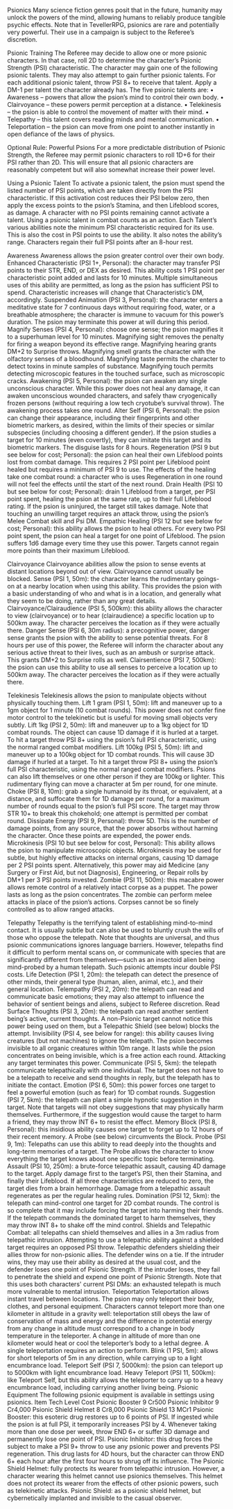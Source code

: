 Psionics
Many science fiction genres posit that in the future, humanity may unlock the powers of the mind, allowing humans to reliably produce tangible psychic effects. Note that in TevellerRPG, psionics are rare and potentially very powerful. Their use in a campaign is subject to the Referee’s discretion.

Psionic Training
The Referee may decide to allow one or more psionic characters. In that case, roll 2D to determine the character’s Psionic Strength (PSI) characteristic. The character may gain one of the following psionic talents. They may also attempt to gain further psionic talents. For each additional psionic talent, throw PSI 8+ to receive that talent. Apply a DM-1 per talent the character already has. The five psionic talents are:
•	Awareness – powers that allow the psion’s mind to control their own body.
•	Clairvoyance – these powers permit perception at a distance.
•	Telekinesis – the psion is able to control the movement of matter with their mind.
•	Telepathy – this talent covers reading minds and mental communication.
•	Teleportation – the psion can move from one point to another instantly in open defiance of the laws of physics.

Optional Rule: Powerful Psions
For a more predictable distribution of Psionic Strength, the Referee may permit psionic characters to roll 1D+6 for their PSI rather than 2D. This will ensure that all psionic characters are reasonably competent but will also somewhat increase their power level.

Using a Psionic Talent
To activate a psionic talent, the psion must spend the listed number of PSI points, which are taken directly from the PSI characteristic. If this activation cost reduces their PSI below zero, then apply the excess points to the psion’s Stamina, and then Lifeblood scores, as damage. A character with no PSI points remaining cannot activate a talent. Using a psionic talent in combat counts as an action. Each Talent’s various abilities note the minimum PSI characteristic required for its use. This is also the cost in PSI points to use the ability. It also notes the ability’s range. Characters regain their full PSI points after an 8-hour rest.

Awareness
Awareness allows the psion greater control over their own body.
Enhanced Characteristic (PSI 1+, Personal): the character may transfer PSI points to their STR, END, or DEX as desired. This ability costs 1 PSI point per characteristic point added and lasts for 10 minutes. Multiple simultaneous uses of this ability are permitted, as long as the psion has sufficient PSI to spend. Characteristic increases will change that Characteristic’s DM, accordingly.
Suspended Animation (PSI 3, Personal): the character enters a meditative state for 7 continuous days without requiring food, water, or a breathable atmosphere; the character is immune to vacuum for this power’s duration. The psion may terminate this power at will during this period.
Magnify Senses (PSI 4, Personal): choose one sense; the psion magnifies it to a superhuman level for 10 minutes. Magnifying sight removes the penalty for firing a weapon beyond its effective range. Magnifying hearing grants DM+2 to Surprise throws. Magnifying smell grants the character with the olfactory senses of a bloodhound. Magnifying taste permits the character to detect toxins in minute samples of substance. Magnifying touch permits detecting microscopic features in the touched surface, such as microscopic cracks.
Awakening (PSI 5, Personal): the psion can awaken any single unconscious character. While this power does not heal any damage, it can awaken unconscious wounded characters, and safely thaw cryogenically frozen persons (without requiring a low tech cryotube’s survival throw). The awakening process takes one round.
Alter Self (PSI 6, Personal): the psion can change their appearance, including their fingerprints and other biometric markers, as desired, within the limits of their species or similar subspecies (including choosing a different gender). If the psion studies a target for 10 minutes (even covertly), they can imitate this target and its biometric markers. The disguise lasts for 8 hours.
Regeneration (PSI 9 but see below for cost; Personal): the psion can heal their own Lifeblood points lost from combat damage. This requires 2 PSI point per Lifeblood point healed but requires a minimum of PSI 9 to use. The effects of the healing take one combat round: a character who is uses Regeneration in one round will not feel the effects until the start of the next round.
Drain Health (PSI 10 but see below for cost; Personal): drain 1 Lifeblood from a target, per PSI point spent, healing the psion at the same rate, up to their full Lifeblood rating. If the psion is uninjured, the target still takes damage. Note that touching an unwilling target requires an attack throw, using the psion’s Melee Combat skill and Psi DM.
Empathic Healing (PSI 12 but see below for cost; Personal): this ability allows the psion to heal others. For every two PSI point spent, the psion can heal a target for one point of Lifeblood. The psion suffers 1d6 damage every time they use this power. Targets cannot regain more points than their maximum Lifeblood.

Clairvoyance
Clairvoyance abilities allow the psion to sense events at distant locations beyond out of view. Clairvoyance cannot usually be blocked.
Sense (PSI 1, 50m): the character learns the rudimentary goings-on at a nearby location when using this ability. This provides the psion with a basic understanding of who and what is in a location, and generally what they seem to be doing, rather than any great details.
Clairvoyance/Clairaudience (PSI 5, 500km): this ability allows the character to view (clairvoyance) or to hear (clairaudience) a specific location up to 500km away. The character perceives the location as if they were actually there.
Danger Sense (PSI 6, 30m radius): a precognitive power, danger sense grants the psion with the ability to sense potential threats. For 8 hours per use of this power, the Referee will inform the character about any serious active threat to their lives, such as an ambush or surprise attack. This grants DM+2 to Surprise rolls as well.
Clairsentience (PSI 7, 500km): the psion can use this ability to use all senses to perceive a location up to 500km away. The character perceives the location as if they were actually there.

Telekinesis
Telekinesis allows the psion to manipulate objects without physically touching them.
Lift 1 gram (PSI 1, 50m): lift and maneuver up to a 1gm object for 1 minute (10 combat rounds). This power does not confer fine motor control to the telekinetic but is useful for moving small objects very subtly.
Lift 1kg (PSI 2, 50m): lift and maneuver up to a 1kg object for 1D combat rounds. The object can cause 1D damage if it is hurled at a target. To hit a target throw PSI 8+ using the psion’s full PSI characteristic, using the normal ranged combat modifiers.
Lift 100kg (PSI 5, 50m): lift and maneuver up to a 100kg object for 1D combat rounds. This will cause 3D damage if hurled at a target. To hit a target throw PSI 8+ using the psion’s full PSI characteristic, using the normal ranged combat modifiers. Psions can also lift themselves or one other person if they are 100kg or lighter. This rudimentary flying can move a character at 5m per round, for one minute.
Choke (PSI 8, 10m): grab a single humanoid by its throat, or equivalent, at a distance, and suffocate them for 1D damage per round, for a maximum number of rounds equal to the psion’s full PSI score. The target may throw STR 10+ to break this chokehold; one attempt is permitted per combat round.
Dissipate Energy (PSI 9, Personal): throw 5D. This is the number of damage points, from any source, that the power absorbs without harming the character. Once these points are expended, the power ends.
Microkinesis (PSI 10 but see below for cost, Personal): This ability allows the psion to manipulate microscopic objects. Microkinesis may be used for subtle, but highly effective attacks on internal organs, causing 1D damage per 2 PSI points spent. Alternatively, this power may aid Medicine (any Surgery or First Aid, but not Diagnosis), Engineering, or Repair rolls by DM+1 per 3 PSI points invested.
Zombie (PSI 11, 500m): this macabre power allows remote control of a relatively intact corpse as a puppet. The power lasts as long as the psion concentrates. The zombie can perform melee attacks in place of the psion’s actions. Corpses cannot be so finely controlled as to allow ranged attacks.


Telepathy
Telepathy is the terrifying talent of establishing mind-to-mind contact. It is usually subtle but can also be used to bluntly crush the wills of those who oppose the telepath.
Note that thoughts are universal, and thus psionic communications ignores language barriers. However, telepaths find it difficult to perform mental scans on, or communicate with species that are significantly different from themselves—such as an insectoid alien being mind-probed by a human telepath. Such psionic attempts incur double PSI costs.
Life Detection (PSI 1, 20m): the telepath can detect the presence of other minds, their general type (human, alien, animal, etc.), and their general location.
Telempathy (PSI 2, 20m): the telepath can read and communicate basic emotions; they may also attempt to influence the behavior of sentient beings and aliens, subject to Referee discretion.
Read Surface Thoughts (PSI 3, 20m): the telepath can read another sentient being’s active, current thoughts. A non-Psionic target cannot notice this power being used on them, but a Telepathic Shield (see below) blocks the attempt.
Invisibility (PSI 4, see below for range): this ability causes living creatures (but not machines) to ignore the telepath. The psion becomes invisible to all organic creatures within 10m range. It lasts while the psion concentrates on being invisible, which is a free action each round. Attacking any target terminates this power.
Communicate (PSI 5, 5km): the telepath communicate telepathically with one individual. The target does not have to be a telepath to receive and send thoughts in reply, but the telepath has to initiate the contact.
Emotion (PSI 6, 50m): this power forces one target to feel a powerful emotion (such as fear) for 1D combat rounds.
Suggestion (PSI 7, 5km): the telepath can plant a simple hypnotic suggestion in the target. Note that targets will not obey suggestions that may physically harm themselves. Furthermore, if the suggestion would cause the target to harm a friend, they may throw INT 6+ to resist the effect.
Memory Block (PSI 8, Personal): this insidious ability causes one target to forget up to 12 hours of their recent memory. A Probe (see below) circumvents the Block.
Probe (PSI 9, 1m): Telepaths can use this ability to read deeply into the thoughts and long-term memories of a target. The Probe allows the character to know everything the target knows about one specific topic before terminating.
Assault (PSI 10, 250m): a brute-force telepathic assault, causing 4D damage to the target. Apply damage first to the target’s PSI, then their Stamina, and finally their Lifeblood. If all three characteristics are reduced to zero, the target dies from a brain hemorrhage. Damage from a telepathic assault regenerates as per the regular healing rules.
Domination (PSI 12, 5km): the telepath can mind-control one target for 2D combat rounds. The control is so complete that it may include forcing the target into harming their friends. If the telepath commands the dominated target to harm themselves, they may throw INT 8+ to shake off the mind control.
Shields and Telepathic Combat: all telepaths can shield themselves and allies in a 3m radius from telepathic intrusion. Attempting to use a telepathic ability against a shielded target requires an opposed PSI throw. Telepathic defenders shielding their allies throw for non-psionic allies. The defender wins on a tie. If the intruder wins, they may use their ability as desired at the usual cost, and the defender loses one point of Psionic Strength. If the intruder loses, they fail to penetrate the shield and expend one point of Psionic Strength. Note that this uses both characters' current PSI DMs: an exhausted telepath is much more vulnerable to mental intrusion.
Teleportation
Teleportation allows instant travel between locations. The psion may only teleport their body, clothes, and personal equipment. Characters cannot teleport more than one kilometer in altitude in a gravity well: teleportation still obeys the law of conservation of mass and energy and the difference in potential energy from any change in altitude must correspond to a change in body temperature in the teleporter. A change in altitude of more than one kilometer would heat or cool the teleporter’s body to a lethal degree. A single teleportation requires an action to perform.
Blink (1 PSI, 5m): allows for short teleports of 5m in any direction, while carrying up to a light encumbrance load.
Teleport Self (PSI 7, 5000km): the psion can teleport up to 5000km with light encumbrance load.
Heavy Teleport (PSI 11, 500km): like Teleport Self, but this ability allows the teleporter to carry up to a heavy encumbrance load, including carrying another living being.
Psionic Equipment
The following psionic equipment is available in settings using psionics.
Item	Tech Level	Cost
Psionic Booster	9	Cr500
Psionic Inhibitor	9	Cr4,000
Psionic Shield Helmet	8	Cr8,000
Psionic Shield	13	MCr1
Psionic Booster: this esoteric drug restores up to 6 points of PSI. If ingested while the psion is at full PSI, it temporarily increases PSI by 4. Whenever taking more than one dose per week, throw END 6+ or suffer 3D damage and permanently lose one point of PSI.
Psionic Inhibitor: this drug forces the subject to make a PSI 9+ throw to use any psionic power and prevents PSI regeneration. This drug lasts for 4D hours, but the character can throw END 6+ each hour after the first four hours to shrug off its influence.
The Psionic Shield Helmet: fully protects its wearer from telepathic intrusion. However, a character wearing this helmet cannot use psionics themselves. This helmet does not protect its wearer from the effects of other psionic powers, such as telekinetic attacks.
Psionic Shield: as a psionic shield helmet, but cybernetically implanted and invisible to the casual observer.